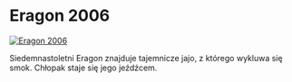 Eragon 2006 
=============
[![Eragon 2006 ](http://vidos.pl/images/player.gif)](http://vidos.pl/eragon-2006)

 Siedemnastoletni Eragon znajduje tajemnicze jajo, z którego wykluwa się smok. Chłopak staje się jego jeźdźcem. 
